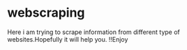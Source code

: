 # webscraping
Here i am trying to scrape information from different type of websites.Hopefully it will help you.
!!Enjoy
